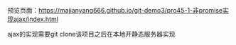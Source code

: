 预览页面：https://majianyang666.github.io/git-demo3/pro45-1-非promise实现ajax/index.html

ajax的实现需要git clone该项目之后在本地开静态服务器实现
